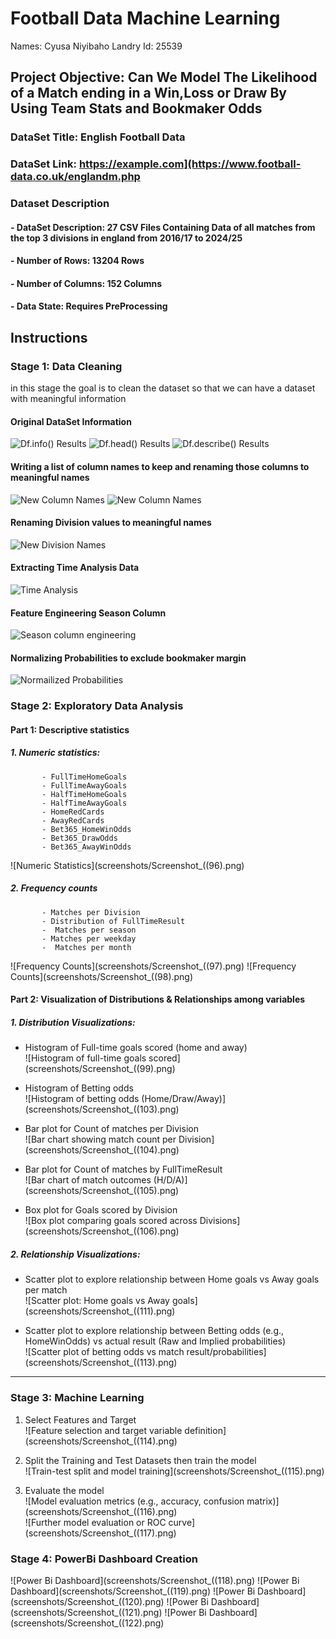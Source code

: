# Football Data Machine Learning
Names: Cyusa Niyibaho Landry
Id: 25539
## Project Objective: Can We Model The Likelihood of a Match ending in a Win,Loss or Draw By Using Team Stats and Bookmaker Odds
### DataSet Title: English Football Data
### DataSet Link: https://example.com](https://www.football-data.co.uk/englandm.php
### Dataset Description
####   - DataSet Description: 27 CSV Files Containing Data of all matches from the top 3 divisions in england from **2016/17 to 2024/25** 
####   - Number of Rows: 13204 Rows   
####   - Number of Columns: 152 Columns 
####   - Data State: Requires PreProcessing 
## Instructions 
###  Stage 1: Data Cleaning
in this stage the goal is to clean the dataset so that we can have a dataset with meaningful information 
#### Original DataSet Information
![Df.info() Results](screenshots/86.png)
![Df.head() Results](screenshots/85.png)
![Df.describe() Results](screenshots/87.png)
#### Writing a list of column names to keep and renaming those columns to meaningful names
![New Column Names](screenshots/88.png)
![New Column Names](screenshots/89.png)
#### Renaming Division values to meaningful names 
![New Division Names](screenshots/92.png)
#### Extracting Time Analysis Data
![Time Analysis](screenshots/93.png)
#### Feature Engineering Season Column
![Season column engineering](screenshots/94.png)
#### Normalizing Probabilities to exclude bookmaker margin
![Normailized Probabilities](screenshots/95.png)

### Stage 2: Exploratory Data Analysis
#### Part 1: Descriptive statistics
 ##### 1. Numeric statistics:
           - FullTimeHomeGoals
           - FullTimeAwayGoals
           - HalfTimeHomeGoals
           - HalfTimeAwayGoals
           - HomeRedCards
           - AwayRedCards
           - Bet365_HomeWinOdds 
           - Bet365_DrawOdds 
           - Bet365_AwayWinOdds
  ![Numeric Statistics](screenshots/Screenshot_((96).png)
 ##### 2. Frequency counts 
           - Matches per Division
           - Distribution of FullTimeResult
           -  Matches per season
           - Matches per weekday 
           -  Matches per month 
  ![Frequency Counts](screenshots/Screenshot_((97).png)
  ![Frequency Counts](screenshots/Screenshot_((98).png)
#### Part 2: Visualization of Distributions & Relationships among variables

##### 1. Distribution Visualizations:
- Histogram of Full-time goals scored (home and away)  
  ![Histogram of full-time goals scored](screenshots/Screenshot_((99).png)

- Histogram of Betting odds  
  ![Histogram of betting odds (Home/Draw/Away)](screenshots/Screenshot_((103).png)

- Bar plot for Count of matches per Division  
  ![Bar chart showing match count per Division](screenshots/Screenshot_((104).png)

- Bar plot for Count of matches by FullTimeResult  
  ![Bar chart of match outcomes (H/D/A)](screenshots/Screenshot_((105).png)

- Box plot for Goals scored by Division  
  ![Box plot comparing goals scored across Divisions](screenshots/Screenshot_((106).png)

##### 2. Relationship Visualizations:
- Scatter plot to explore relationship between Home goals vs Away goals per match  
  ![Scatter plot: Home goals vs Away goals](screenshots/Screenshot_((111).png)

- Scatter plot to explore relationship between Betting odds (e.g., HomeWinOdds) vs actual result (Raw and Implied probabilities)  
  ![Scatter plot of betting odds vs match result/probabilities](screenshots/Screenshot_((113).png)

---

### Stage 3: Machine Learning

1. Select Features and Target  
   ![Feature selection and target variable definition](screenshots/Screenshot_((114).png)

2. Split the Training and Test Datasets then train the model  
   ![Train-test split and model training](screenshots/Screenshot_((115).png)

3. Evaluate the model  
   ![Model evaluation metrics (e.g., accuracy, confusion matrix)](screenshots/Screenshot_((116).png)  
   ![Further model evaluation or ROC curve](screenshots/Screenshot_((117).png)

### Stage 4: PowerBi Dashboard Creation
![Power Bi Dashboard](screenshots/Screenshot_((118).png)
![Power Bi Dashboard](screenshots/Screenshot_((119).png)
![Power Bi Dashboard](screenshots/Screenshot_((120).png)
![Power Bi Dashboard](screenshots/Screenshot_((121).png)
![Power Bi Dashboard](screenshots/Screenshot_((122).png)
